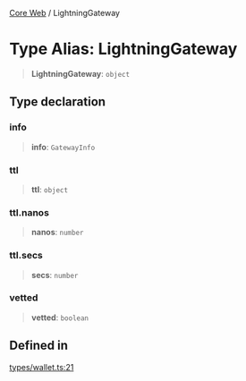 [Core Web](../globals.md) / LightningGateway

# Type Alias: LightningGateway

> **LightningGateway**: `object`

## Type declaration

### info

> **info**: `GatewayInfo`

### ttl

> **ttl**: `object`

### ttl.nanos

> **nanos**: `number`

### ttl.secs

> **secs**: `number`

### vetted

> **vetted**: `boolean`

## Defined in

[types/wallet.ts:21](https://github.com/fedimint/fedimint-sdk/blob/451b02527305a23fec3a269d39bde9a3ec377df2/packages/core/src/types/wallet.ts#L21)
